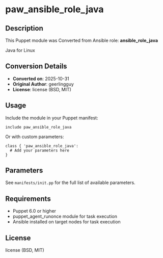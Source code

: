 # paw_ansible_role_java

## Description

This Puppet module was Converted from Ansible role: **ansible_role_java**

Java for Linux

## Conversion Details

- **Converted on**: 2025-10-31
- **Original Author**: geerlingguy
- **License**: license (BSD, MIT)

## Usage

Include the module in your Puppet manifest:

```puppet
include paw_ansible_role_java
```

Or with custom parameters:

```puppet
class { 'paw_ansible_role_java':
  # Add your parameters here
}
```

## Parameters

See `manifests/init.pp` for the full list of available parameters.

## Requirements

- Puppet 6.0 or higher
- puppet_agent_runonce module for task execution
- Ansible installed on target nodes for task execution

## License

license (BSD, MIT)
